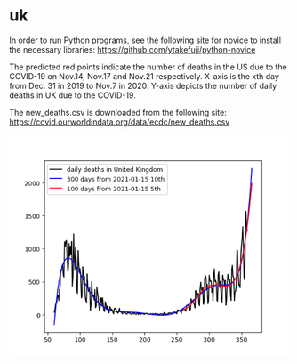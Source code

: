 # uk

In order to run Python programs, see the following site for novice to install the necessary libraries: https://github.com/ytakefuji/python-novice

The predicted red points indicate the number of deaths in the US due to the COVID-19 on Nov.14, Nov.17 and Nov.21 respectively. X-axis is the xth day from Dec. 31 in 2019 to Nov.7 in 2020. Y-axis depicts the number of daily deaths in UK due to the COVID-19.

The new_deaths.csv is downloaded from the following site: https://covid.ourworldindata.org/data/ecdc/new_deaths.csv

<img src='uk.gif' height=400 width=600>


